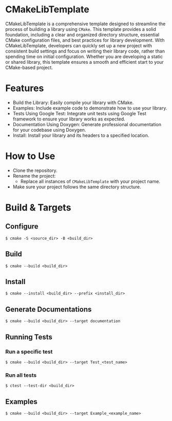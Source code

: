 # CMakeLibTemplate
CMakeLibTemplate is a comprehensive template designed to streamline the process of building a library using `CMake`. This template provides a solid foundation, including a clear and organized directory structure, essential CMake configuration files, and best practices for library development. With CMakeLibTemplate, developers can quickly set up a new project with consistent build settings and focus on writing their library code, rather than spending time on initial configuration. Whether you are developing a static or shared library, this template ensures a smooth and efficient start to your CMake-based project.

# Features
* Build the Library: Easily compile your library with CMake.
* Examples: Include example code to demonstrate how to use your library.
* Tests Using Google Test: Integrate unit tests using Google Test framework to ensure your library works as expected.
* Documentation Using Doxygen: Generate professional documentation for your codebase using Doxygen.
* Install: Install your library and its headers to a specified location.

# How to Use
* Clone the repository.
* Rename the project:
   * Replace all instances of `CMakeLibTemplate` with your project name.
* Make sure your project follows the same directory structure.

# Build & Targets

## Configure 
    $ cmake -S <source_dir> -B <build_dir>

## Build
    $ cmake --build <build_dir>

## Install
    $ cmake --install <build_dir> --prefix <install_dir>

## Generate Documentations
    $ cmake --build <build_dir> --target documentation

## Running Tests
### Run a specific test
    $ cmake --build <build_dir> --target Test_<test_name>

### Run all tests
    $ ctest --test-dir <build_dir>

## Examples
    $ cmake --build <build_dir> --target Example_<example_name>

